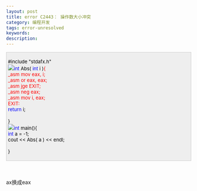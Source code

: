 ```yaml
---
layout: post
title: error C2443： 操作数大小冲突
category: 编程开发
tags: error-unresolved
keywords: 
description: 
---
```


<div
style="border-bottom:#cccccc 1px solid;border-left:#cccccc 1px solid;padding-bottom:4px;background-color:#eeeeee;padding-left:4px;width:98%;padding-right:5px;font-size:13px;word-break:break-all;border-top:#cccccc 1px solid;border-right:#cccccc 1px solid;padding-top:4px;">

<span style="color:#000000;">\#include </span><span
style="color:#000000;">"</span><span
style="color:#000000;">stdafx.h</span><span
style="color:#000000;">"</span><span style="color:#000000;">\
 ![](/Images/OutliningIndicators/ContractedBlock.gif)</span><span
style="color:#0000ff;">int</span><span
style="color:#000000;"> Abs( </span><span
style="color:#0000ff;">int</span><span
style="color:#000000;"> i )</span><span
id="Codehighlighter1_36_145_Closed_Text"
style="border-bottom:#808080 1px solid;border-left:#808080 1px solid;background-color:#ffffff;display:none;border-top:#808080 1px solid;border-right:#808080 1px solid;">![](http://www.cppblog.com/Images/dot.gif)</span><span
id="Codehighlighter1_36_145_Open_Text"><span style="color:red;">{\
    </span><span style="color:red;"> \_asm     mov eax, i;\
 </span><span style="color:red;">    \_asm or  eax, eax;\
 </span><span style="color:red;">    \_asm jge EXIT;\
 </span><span style="color:red;">    \_asm neg eax;\
 </span><span style="color:red;">    \_asm mov i, eax;\
 </span><span style="color:red;">EXIT:    </span><span
style="color:red;">\
 </span><span style="color:#0000ff;">return</span><span
style="color:#000000;"> i;\
     \
 }</span></span><span style="color:#000000;">\
 ![](/Images/OutliningIndicators/ContractedBlock.gif)</span><span
style="color:#0000ff;">int</span><span
style="color:#000000;"> main()</span><span
id="Codehighlighter1_157_200_Closed_Text"
style="border-bottom:#808080 1px solid;border-left:#808080 1px solid;background-color:#ffffff;display:none;border-top:#808080 1px solid;border-right:#808080 1px solid;">![](http://www.cppblog.com/Images/dot.gif)</span><span
id="Codehighlighter1_157_200_Open_Text"><span style="color:#000000;">{\
     </span><span style="color:#0000ff;">int</span><span
style="color:#000000;"> a </span><span
style="color:#000000;">=</span><span
style="color:#000000;"> </span><span
style="color:#000000;">-</span><span
style="color:#000000;">1</span><span style="color:#000000;">;\
     cout </span><span style="color:#000000;">\<\<</span><span
style="color:#000000;"> Abs( a ) </span><span
style="color:#000000;">\<\<</span><span style="color:#000000;"> endl;\
\
 }</span></span>

</div>

\
\
 ax换成eax







